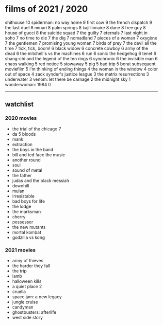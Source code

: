 # films of 2021 / 2020

shithouse                                       10
spiderman: no way home                          9
first cow                                       9
the french dispatch                             9
the last duel                                   8
minari                                          8
palm springs                                    8
kajillionaire                                   8
dune                                            8
free guy                                        8
house of gucci                                  8
the suicide squad                               7
the guilty                                      7
eternals                                        7
last night in soho                              7
no time to die                                  7
the dig                                         7
nomadland                                       7
pieces of a woman                               7
oxygène                                         7
the gentlemen                                   7
promising young woman                           7
birds of prey                                   7
the devil all the time                          7
tick, tick, boom!                               6
black widow                                     6
concrete cowboy                                 6
army of the dead                                6
the mitchell's vs the machines                  6
run                                             6
sonic the hedgehog                              6
tenet                                           6
shang-chi and the legend of the ten rings       6
synchronic                                      6
the invisible man                               6
chaos walking                                   5
red notice                                      5
stowaway                                        5
pig                                             5
bad trip                                        5
borat subsequent moviefilm                      5
i'm thinking of ending things                   4
the woman in the window                         4
color out of space                              4
zack synder's justice league                    3
the matrix resurrections                        3
underwater                                      3
venom: let there be carnage                     2
the midnight sky                                1
wonderwoman: 1984                               0

---

## watchlist

### 2020 movies

- the trial of the chicago 7
- da 5 bloods
- mank
- extraction
- the boys in the band
- bill and ted face the music
- another round
- soul
- sound of metal
- the father
- judas and the black messiah
- downhill
- mulan
- irresistable
- bad boys for life
- the lodge
- the marksman
- cherry
- possessor
- the new mutants
- mortal kombat
- godzilla vs kong

### 2021 movies

- army of thieves
- the harder they fall
- the trip
- lamb
- halloween kills
- a quiet place 2
- cruella
- space jam: a new legacy
- jungle cruise
- candyman
- ghostbusters: afterlife
- west side story
